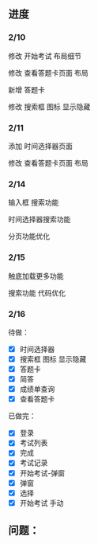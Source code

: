 ## 进度

### 2/10

修改 开始考试 布局细节

修改 查看答题卡页面 布局

新增  答题卡 

修改  搜索框 图标 显示隐藏

### 2/11

添加 时间选择器页面

修改  查看答题卡页面 布局

### 2/14

输入框 搜索功能  

时间选择器搜索功能

分页功能优化  

### 2/15

触底加载更多功能

搜索功能 代码优化 

### 2/16





待做：

- [x] 时间选择器 
- [x] 搜索框 图标 显示隐藏 
- [x] 答题卡
- [x] 简答
- [x] 成绩单查询
- [x] 查看答题卡

已做完：

- [x] 登录
- [x] 考试列表
- [x] 完成
- [x] 考试记录
- [x] 开始考试-弹窗
- [x] 弹窗
- [x] 选择
- [x] 开始考试 手动  

## 问题：

